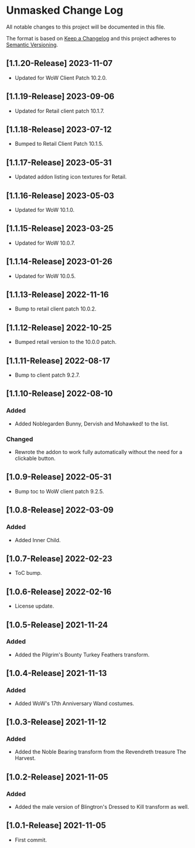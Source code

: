 # Unmasked Change Log
All notable changes to this project will be documented in this file.

The format is based on [Keep a Changelog](http://keepachangelog.com/)
and this project adheres to [Semantic Versioning](http://semver.org/).

## [1.1.20-Release] 2023-11-07
- Updated for WoW Client Patch 10.2.0.

## [1.1.19-Release] 2023-09-06
- Updated for Retail client patch 10.1.7.

## [1.1.18-Release] 2023-07-12
- Bumped to Retail Client Patch 10.1.5.

## [1.1.17-Release] 2023-05-31
- Updated addon listing icon textures for Retail.

## [1.1.16-Release] 2023-05-03
- Updated for WoW 10.1.0.

## [1.1.15-Release] 2023-03-25
- Updated for WoW 10.0.7.

## [1.1.14-Release] 2023-01-26
- Updated for WoW 10.0.5.

## [1.1.13-Release] 2022-11-16
- Bump to retail client patch 10.0.2.

## [1.1.12-Release] 2022-10-25
- Bumped retail version to the 10.0.0 patch.

## [1.1.11-Release] 2022-08-17
- Bump to client patch 9.2.7.

## [1.1.10-Release] 2022-08-10
### Added
- Added Noblegarden Bunny, Dervish and Mohawked! to the list.

### Changed
- Rewrote the addon to work fully automatically without the need for a clickable button.

## [1.0.9-Release] 2022-05-31
- Bump toc to WoW client patch 9.2.5.

## [1.0.8-Release] 2022-03-09
### Added
- Added Inner Child.

## [1.0.7-Release] 2022-02-23
- ToC bump.

## [1.0.6-Release] 2022-02-16
- License update.

## [1.0.5-Release] 2021-11-24
### Added
- Added the Pilgrim's Bounty Turkey Feathers transform.

## [1.0.4-Release] 2021-11-13
### Added
- Added WoW's 17th Anniversary Wand costumes.

## [1.0.3-Release] 2021-11-12
### Added
- Added the Noble Bearing transform from the Revendreth treasure The Harvest.

## [1.0.2-Release] 2021-11-05
### Added
- Added the male version of Blingtron's Dressed to Kill transform as well.

## [1.0.1-Release] 2021-11-05
- First commit.
